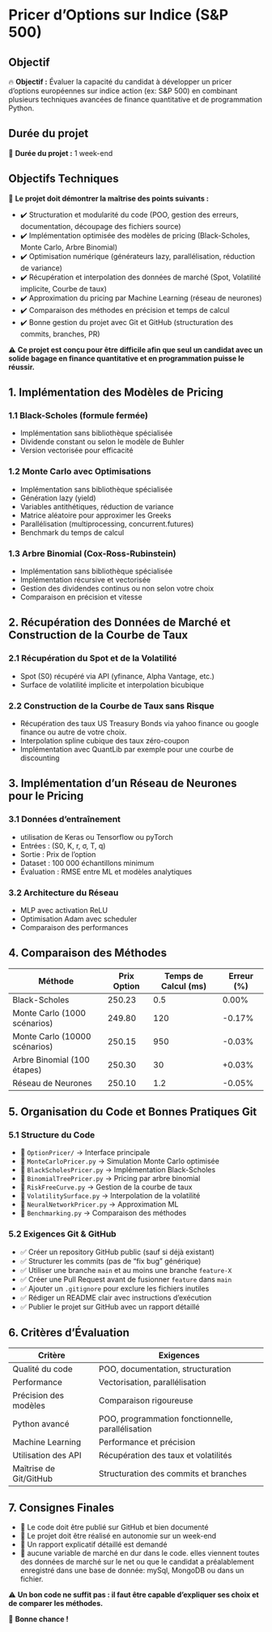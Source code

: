 # Pricer d’Options sur Indice (S&P 500)

## Objectif
🔥 **Objectif :** Évaluer la capacité du candidat à développer un pricer d’options européennes sur indice action (ex: S&P 500) en combinant plusieurs techniques avancées de finance quantitative et de programmation Python.

## Durée du projet
📅 **Durée du projet :** 1 week-end

## Objectifs Techniques
🚀 **Le projet doit démontrer la maîtrise des points suivants :**
- ✔️ Structuration et modularité du code (POO, gestion des erreurs, documentation, découpage des fichiers source)
- ✔️ Implémentation optimisée des modèles de pricing (Black-Scholes, Monte Carlo, Arbre Binomial)
- ✔️ Optimisation numérique (générateurs lazy, parallélisation, réduction de variance)
- ✔️ Récupération et interpolation des données de marché (Spot, Volatilité implicite, Courbe de taux)
- ✔️ Approximation du pricing par Machine Learning (réseau de neurones)
- ✔️ Comparaison des méthodes en précision et temps de calcul
- ✔️ Bonne gestion du projet avec Git et GitHub (structuration des commits, branches, PR)

⚠ **Ce projet est conçu pour être difficile afin que seul un candidat avec un solide bagage en finance quantitative et en programmation puisse le réussir.**

## 1. Implémentation des Modèles de Pricing
### 1.1 Black-Scholes (formule fermée)
- Implémentation sans bibliothèque spécialisée
- Dividende constant ou selon le modèle de Buhler
- Version vectorisée pour efficacité

### 1.2 Monte Carlo avec Optimisations
- Implémentation sans bibliothèque spécialisée
- Génération lazy (yield)
- Variables antithétiques, réduction de variance
- Matrice aléatoire pour approximer les Greeks
- Parallélisation (multiprocessing, concurrent.futures)
- Benchmark du temps de calcul

### 1.3 Arbre Binomial (Cox-Ross-Rubinstein)
- Implémentation sans bibliothèque spécialisée
- Implémentation récursive et vectorisée
- Gestion des dividendes continus ou non selon votre choix
- Comparaison en précision et vitesse

## 2. Récupération des Données de Marché et Construction de la Courbe de Taux
### 2.1 Récupération du Spot et de la Volatilité
- Spot (S0) récupéré via API (yfinance, Alpha Vantage, etc.)
- Surface de volatilité implicite et interpolation bicubique

### 2.2 Construction de la Courbe de Taux sans Risque
- Récupération des taux US Treasury Bonds via yahoo finance ou google finance ou autre de votre choix.
- Interpolation spline cubique des taux zéro-coupon
- Implémentation avec QuantLib par exemple pour une courbe de discounting

## 3. Implémentation d’un Réseau de Neurones pour le Pricing
### 3.1 Données d’entraînement
- utilisation de Keras ou Tensorflow ou pyTorch
- Entrées : (S0, K, r, σ, T, q)
- Sortie : Prix de l’option
- Dataset : 100 000 échantillons minimum
- Évaluation : RMSE entre ML et modèles analytiques

### 3.2 Architecture du Réseau
- MLP avec activation ReLU
- Optimisation Adam avec scheduler
- Comparaison des performances

## 4. Comparaison des Méthodes
| Méthode | Prix Option | Temps de Calcul (ms) | Erreur (%) |
|---------|-------------|----------------------|------------|
| Black-Scholes | 250.23 | 0.5 | 0.00% |
| Monte Carlo (1000 scénarios) | 249.80 | 120 | -0.17% |
| Monte Carlo (10000 scénarios) | 250.15 | 950 | -0.03% |
| Arbre Binomial (100 étapes) | 250.30 | 30 | +0.03% |
| Réseau de Neurones | 250.10 | 1.2 | -0.05% |

## 5. Organisation du Code et Bonnes Pratiques Git
### 5.1 Structure du Code
- 📌 `OptionPricer/` → Interface principale
- 📌 `MonteCarloPricer.py` → Simulation Monte Carlo optimisée
- 📌 `BlackScholesPricer.py` → Implémentation Black-Scholes
- 📌 `BinomialTreePricer.py` → Pricing par arbre binomial
- 📌 `RiskFreeCurve.py` → Gestion de la courbe de taux
- 📌 `VolatilitySurface.py` → Interpolation de la volatilité
- 📌 `NeuralNetworkPricer.py` → Approximation ML
- 📌 `Benchmarking.py` → Comparaison des méthodes

### 5.2 Exigences Git & GitHub
- ✅ Créer un repository GitHub public (sauf si déjà existant)
- ✅ Structurer les commits (pas de “fix bug” générique)
- ✅ Utiliser une branche `main` et au moins une branche `feature-X`
- ✅ Créer une Pull Request avant de fusionner `feature` dans `main`
- ✅ Ajouter un `.gitignore` pour exclure les fichiers inutiles
- ✅ Rédiger un README clair avec instructions d’exécution
- ✅ Publier le projet sur GitHub avec un rapport détaillé

## 6. Critères d’Évaluation
| Critère | Exigences |
|---------|-----------|
| Qualité du code | POO, documentation, structuration |
| Performance | Vectorisation, parallélisation |
| Précision des modèles | Comparaison rigoureuse |
| Python avancé | POO, programmation fonctionnelle, parallélisation |
| Machine Learning | Performance et précision |
| Utilisation des API | Récupération des taux et volatilités |
| Maîtrise de Git/GitHub | Structuration des commits et branches |

## 7. Consignes Finales
- 🔹 Le code doit être publié sur GitHub et bien documenté
- 🔹 Le projet doit être réalisé en autonomie sur un week-end
- 🔹 Un rapport explicatif détaillé est demandé
- 🔹 aucune variable de marché en dur dans le code. elles viennent toutes des données de marché sur le net ou que le candidat a préalablement enregistré dans une base de donnée:  mySql, MongoDB ou dans un fichier.

⚠ **Un bon code ne suffit pas : il faut être capable d’expliquer ses choix et de comparer les méthodes.**

🚀 **Bonne chance !**
